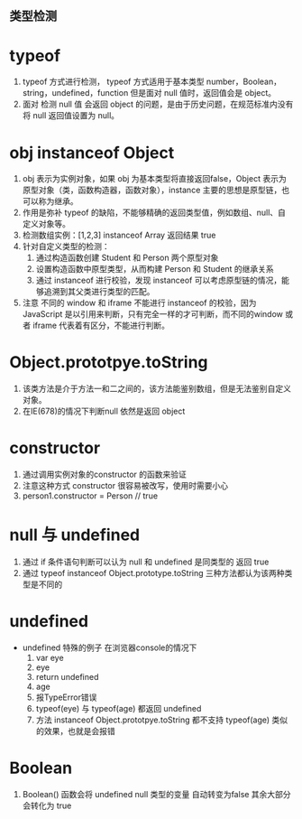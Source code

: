 ## 类型检测

# typeof
1. typeof 方式进行检测， typeof 方式适用于基本类型 number，Boolean，string，undefined，function 但是面对 null 值时，返回值会是 object。
2. 面对 检测 null 值 会返回 object 的问题，是由于历史问题，在规范标准内没有将 null 返回值设置为 null。

# obj instanceof Object
1. obj 表示为实例对象，如果 obj 为基本类型将直接返回false，Object 表示为原型对象（类，函数构造器，函数对象），instance 主要的思想是原型链，也可以称为继承。
2. 作用是弥补 typeof 的缺陷，不能够精确的返回类型值，例如数组、null、自定义对象等。
3. 检测数组实例：[1,2,3] instanceof Array 返回结果 true
4. 针对自定义类型的检测：
    1. 通过构造函数创建 Student 和 Person 两个原型对象
    2. 设置构造函数中原型类型，从而构建 Person 和 Student 的继承关系
    3. 通过 instanceof 进行校验，发现 instanceof 可以考虑原型链的情况，能够追溯到其父类进行类型的匹配。
5. 注意 不同的 window 和 iframe 不能进行 instanceof 的校验，因为 JavaScript 是以引用来判断，只有完全一样的才可判断，而不同的window 或者 iframe 代表着有区分，不能进行判断。

# Object.prototpye.toString
1. 该类方法是介于方法一和二之间的，该方法能鉴别数组，但是无法鉴别自定义对象。
2. 在IE(678)的情况下判断null 依然是返回 object

# constructor
1. 通过调用实例对象的constructor 的函数来验证
2. 注意这种方式 constructor 很容易被改写，使用时需要小心
3. person1.constructor = Person // true

# null 与 undefined
1. 通过 if 条件语句判断可以认为 null 和 undefined 是同类型的 返回 true
2. 通过 typeof  instanceof Object.prototype.toString 三种方法都认为该两种类型是不同的

# undefined
- undefined 特殊的例子 在浏览器console的情况下
    1. var eye
    2. eye
    3. return undefined
    4. age
    5. 报TypeError错误
    6. typeof(eye) 与 typeof(age) 都返回 undefined
    7. 方法 instanceof Object.prototpye.toString 都不支持 typeof(age) 类似的效果，也就是会报错

# Boolean 
1. Boolean() 函数会将 undefined null 类型的变量 自动转变为false 其余大部分会转化为 true
